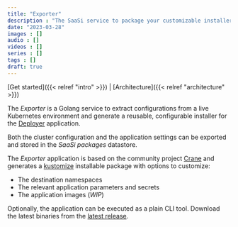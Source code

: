 ```yaml
---
title: "Exporter"
description : "The SaaSi service to package your customizable installer"
date: "2023-03-28"
images : []
audio : []
videos : []
series : []
tags : []
draft: true
---
```

[Get started]({{< relref "intro" >}}) | [Architecture]({{< relref "architecture" >}})

The *Exporter* is a Golang service to extract configurations from a live Kubernetes environment and generate a reusable, configurable installer for the [Deployer](../deployer) application.

Both the cluster configuration and the application settings can be exported and stored in the *SaaSi packages* datastore.

The *Exporter* application is based on the community project [Crane](https://konveyor.io/tools/crane/) and generates a [kustomize](https://kustomize.io/)
installable package with options to customize:
* The destination namespaces
* The relevant application parameters and secrets
* The application images (*WIP*)

Optionally, the application can be executed as a plain CLI tool. Download the latest binaries from the [latest release](https://github.com/Cloud-Native-SaaSi/saasi-exporter/releases/).